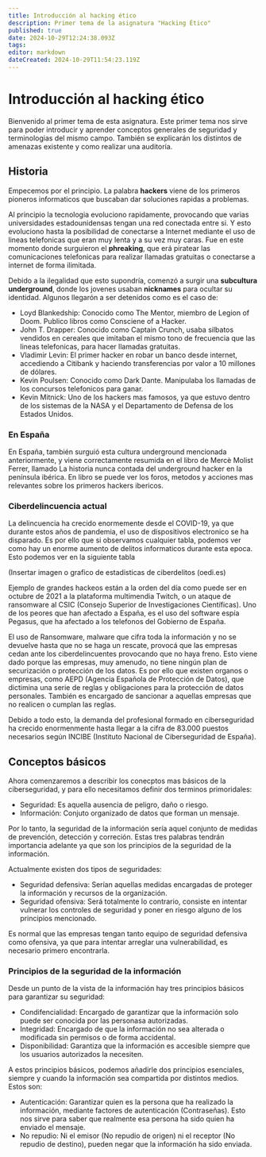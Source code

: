 ```yaml
---
title: Introducción al hacking ético
description: Primer tema de la asignatura "Hacking Ético"
published: true
date: 2024-10-29T12:24:38.093Z
tags: 
editor: markdown
dateCreated: 2024-10-29T11:54:23.119Z
---
```


# Introducción al hacking ético
Bienvenido al primer tema de esta asignatura. Este primer tema nos sirve para poder introducir y aprender conceptos generales de seguridad y terminologias del mismo campo.
También se explicarán los distintos de amenazas existente y como realizar una auditoría.

## Historia
Empecemos por el principio. La palabra **hackers** viene de los primeros pioneros informaticos que buscaban dar soluciones rapidas a problemas.

Al principio la tecnologia evoluciono rapidamente, provocando que varias universidades estadounidensas tengan una red conectada entre si. Y esto evoluciono hasta la posibilidad de conectarse a Internet mediante el uso de lineas telefonicas que eran muy lenta y a su vez muy caras. Fue en este momento donde surguieron el **phreaking**, que erá piratear las comunicaciones telefonicas para realizar llamadas gratuitas o conectarse a internet de forma ilimitada. 

Debido a la ilegalidad que esto supondría, comenzó a surgir una **subcultura underground**, donde los jovenes usaban **nicknames** para ocultar su identidad. Algunos llegarón a ser detenidos como es el caso de:
- Loyd Blankedship: Conocido como The Mentor, miembro de Legion of Doom. Publico libros como Consciene of a Hacker.
- John T. Drapper: Conocido como Captain Crunch, usaba silbatos vendidos en cereales que imitaban el mismo tono de frecuencia que las lineas telefonicas, para hacer llamadas gratuitas.
- Vladimir Levin: El primer hacker en robar un banco desde internet, accediendo a Citibank y haciendo transferencias por valor a 10 millones de dólares.
- Kevin Poulsen: Conocido como Dark Dante. Manipulaba los llamadas de los concursos telefonicos para ganar.
- Kevin Mitnick: Uno de los hackers mas famosos, ya que estuvo dentro de los sistemas de la NASA y el Departamento de Defensa de los Estados Unidos. 

### En España
En España, también surguió esta cultura underground mencionada anteriormente, y viene correctamente resumida en el libro de Mercè Molist Ferrer, llamado La historia nunca contada del underground hacker en la península ibérica. En libro se puede ver los foros, metodos y acciones mas relevantes sobre los primeros hackers ibericos. 

### Ciberdelincuencia actual
La delincuencia ha crecido enormemente desde el COVID-19, ya que durante estos años de pandemia, el uso de dispositivos electronico se ha disparado. Es por ello que si observamos cualquier tabla, podemos ver como hay un enorme aumento de delitos informaticos durante esta epoca. Esto podemos ver en la siguiente tabla

(Insertar imagen o grafico de estadisticas de ciberdelitos (oedi.es)

Ejemplo de grandes hackeos están a la orden del día como puede ser en octubre de 2021 a la plataforma multimendia Twitch, o un ataque de ransomware al CSIC (Consejo Superior de Investigaciones Científicas). Uno de los peores que han afectado a España, es el uso del software espía Pegasus, que ha afectado a los telefonos del Gobierno de España.

El uso de Ransomware, malware que cifra toda la información y no se devuelve hasta que no se haga un rescate, provocá que las empresas cedan ante los ciberdelincuentes provocando que no haya freno. Esto viene dado porque las empresas, muy amenudo, no tiene ningún plan de securización o protección de los datos. Es por ello que existen organos o empresas, como AEPD (Agencia Española de Protección de Datos), que dictimina una serie de reglas y obligaciones para la protección de datos personales. También es encargado de sancionar a aquellas empresas que no realicen o cumplan las reglas.

Debido a todo esto, la demanda del profesional formado en ciberseguridad ha crecido enormenmente hasta llegar a la cifra de 83.000 puestos necesarios según INCIBE (Instituto Nacional de Ciberseguridad de España).

## Conceptos básicos
Ahora comenzaremos a describir los conecptos mas básicos de la ciberseguridad, y para ello necesitamos definir dos terminos primoridales:
- Seguridad: Es aquella ausencia de peligro, daño o riesgo.
- Información: Conjuto organizado de datos que forman un mensaje.

Por lo tanto, la seguridad de la información sería aquel conjunto de medidas de prevención, detección y correción. Estas tres palabras tendrán importancia adelante ya que son los principios de la seguridad de la información.

Actualmente existen dos tipos de seguridades:
- Seguridad defensiva: Serían aquellas medidas encargadas de proteger la información y recursos de la organización.
- Seguridad ofensiva: Será totalmente lo contrario, consiste en intentar vulnerar los controles de seguridad y poner en riesgo alguno de los principios mencionado. 

Es normal que las empresas tengan tanto equipo de seguridad defensiva como ofensiva, ya que para intentar arreglar una vulnerabilidad, es necesario primero encontrarla. 

### Principios de la seguridad de la información
Desde un punto de la vista de la información hay tres principios básicos para garantizar su seguridad:
- Condifencialidad: Encargado de garantizar que la información solo puede ser conocida por las personasa autorizadas.
- Integridad: Encargado de que la información no sea alterada o modificada sin permisos o de forma accidental.
- Disponibilidad: Garantiza que la información es accesible siempre que los usuarios autorizados la necesiten.

A estos principios básicos, podemos añadirle dos principios esenciales, siempre y cuando la información sea compartida por distintos medios. Estos son:
- Autenticación: Garantizar quien es la persona que ha realizado la información, mediante factores de autenticación (Contraseñas). Esto nos sirve para saber que realmente esa persona ha sido quien ha enviado el mensaje.
- No repudio: Ni el emisor (No repudio de origen) ni el receptor (No repudio de destino), pueden negar que la información ha sido enviada.

